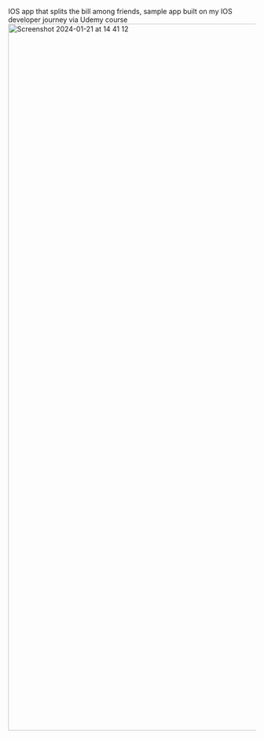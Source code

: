 IOS app that splits the bill among friends, sample app built on my IOS developer journey via Udemy course
<img width="1440" alt="Screenshot 2024-01-21 at 14 41 12" src="https://github.com/ime01/SplittheBill/assets/44091450/d6d474d0-ab76-4766-9daf-b33f19890300">
